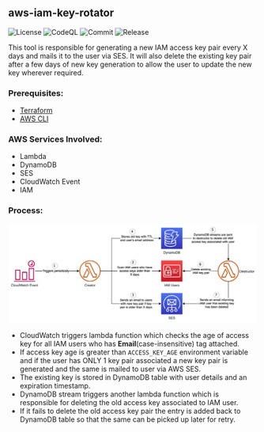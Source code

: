 ## aws-iam-key-rotator

![License](https://img.shields.io/github/license/paliwalvimal/aws-iam-key-rotator?style=for-the-badge) ![CodeQL](https://img.shields.io/github/workflow/status/paliwalvimal/aws-iam-key-rotator/codeql/main?label=CodeQL&style=for-the-badge) ![Commit](https://img.shields.io/github/last-commit/paliwalvimal/aws-iam-key-rotator?style=for-the-badge) ![Release](https://img.shields.io/github/v/release/paliwalvimal/aws-iam-key-rotator?style=for-the-badge)

This tool is responsible for generating a new IAM access key pair every X days and mails it to the user via SES. It will also delete the existing key pair after a few days of new key generation to allow the user to update the new key wherever required.

### Prerequisites:
- [Terraform](https://www.terraform.io/downloads.html)
- [AWS CLI](https://aws.amazon.com/cli/)

### AWS Services Involved:
- Lambda
- DynamoDB
- SES
- CloudWatch Event
- IAM

### Process:
![aws-iam-key-rotator](iam-key-rotator.jpg "AWS IAM Key Rotator")

- CloudWatch triggers lambda function which checks the age of access key for all IAM users who has **Email**(case-insensitive) tag attached.
- If access key age is greater than `ACCESS_KEY_AGE` environment variable and if the user has ONLY 1 key pair associated a new key pair is generated and the same is mailed to user via AWS SES.
- The existing key is stored in DynamoDB table with user details and an expiration timestamp.
- DynamoDB stream triggers another lambda function which is responsible for deleting the old access key associated to IAM user.
- If it fails to delete the old access key pair the entry is added back to DynamoDB table so that the same can be picked up later for retry.
